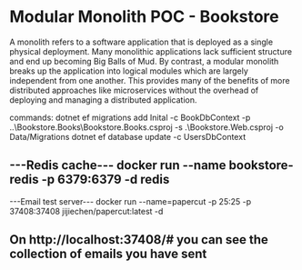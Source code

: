 # Modular Monolith POC - Bookstore

A monolith refers to a software application that is deployed as a single physical deployment. Many monolithic applications lack sufficient structure and end up becoming Big Balls of Mud. By contrast, a modular monolith breaks up the application into logical modules which are largely independent from one another. This provides many of the benefits of more distributed approaches like microservices without the overhead of deploying and managing a distributed application.

commands:
dotnet ef migrations add Inital -c BookDbContext -p ..\Bookstore.Books\Bookstore.Books.csproj -s .\Bookstore.Web.csproj -o Data/Migrations
dotnet ef database update -c UsersDbContext

---Redis cache---
docker run --name bookstore-redis -p 6379:6379 -d redis
-----------------

---Email test server---
docker run --name=papercut -p 25:25 -p 37408:37408 jijiechen/papercut:latest -d 

On http://localhost:37408/# you can see the collection of emails you have sent
----------------
